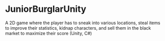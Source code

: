 # JuniorBurglarUnity

A 2D game where the player has to sneak into various locations, steal items to improve their statistics, kidnap characters, and sell them in the black market to maximize their score (Unity, C#)
